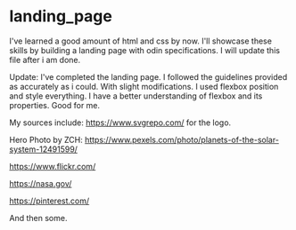 # landing_page
I've learned a good amount of html and css by now. I'll showcase these skills by building a landing page with odin specifications.
I will update this file after i am done.

Update:
I've completed the landing page. I followed the guidelines provided as accurately as i could. With slight modifications.
I used flexbox position and style everything. I have a better understanding of flexbox and its properties. Good for me.

My sources include:
https://www.svgrepo.com/ for the logo.

Hero Photo by ZCH: https://www.pexels.com/photo/planets-of-the-solar-system-12491599/

https://www.flickr.com/ 

https://nasa.gov/

https://pinterest.com/

And then some.
